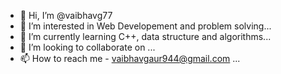 - 👋 Hi, I’m @vaibhavg77
- 👀 I’m interested in Web Developement and problem solving...
- 🌱 I’m currently learning C++, data structure and algorithms...
- 💞️ I’m looking to collaborate on ...
- 📫 How to reach me - vaibhavgaur944@gmail.com ...

<!---
vaibhavg77/vaibhavg77 is a ✨ special ✨ repository because its `README.md` (this file) appears on your GitHub profile.
You can click the Preview link to take a look at your changes.
--->
